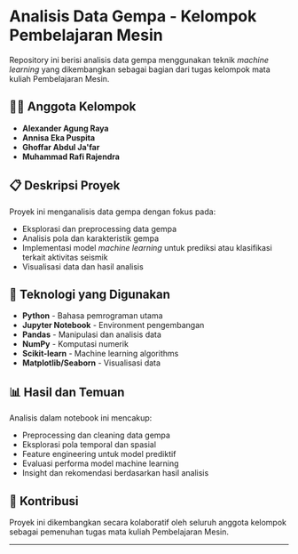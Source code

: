 # Analisis Data Gempa - Kelompok Pembelajaran Mesin

Repository ini berisi analisis data gempa menggunakan teknik *machine learning* yang dikembangkan sebagai bagian dari tugas kelompok mata kuliah Pembelajaran Mesin.

## 👨‍💻 Anggota Kelompok

- **Alexander Agung Raya**
- **Annisa Eka Puspita** 
- **Ghoffar Abdul Ja'far**
- **Muhammad Rafi Rajendra**

## 📋 Deskripsi Proyek

Proyek ini menganalisis data gempa dengan fokus pada:
- Eksplorasi dan preprocessing data gempa
- Analisis pola dan karakteristik gempa
- Implementasi model *machine learning* untuk prediksi atau klasifikasi terkait aktivitas seismik
- Visualisasi data dan hasil analisis

## 🚀 Teknologi yang Digunakan

- **Python** - Bahasa pemrograman utama
- **Jupyter Notebook** - Environment pengembangan
- **Pandas** - Manipulasi dan analisis data
- **NumPy** - Komputasi numerik
- **Scikit-learn** - Machine learning algorithms
- **Matplotlib/Seaborn** - Visualisasi data

## 📊 Hasil dan Temuan

Analisis dalam notebook ini mencakup:
- Preprocessing dan cleaning data gempa
- Eksplorasi pola temporal dan spasial
- Feature engineering untuk model prediktif
- Evaluasi performa model machine learning
- Insight dan rekomendasi berdasarkan hasil analisis

## 🤝 Kontribusi

Proyek ini dikembangkan secara kolaboratif oleh seluruh anggota kelompok sebagai pemenuhan tugas mata kuliah Pembelajaran Mesin.

---
